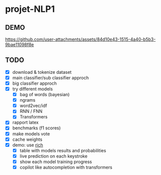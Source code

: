 # projet-NLP1

## DEMO

https://github.com/user-attachments/assets/84d10e43-1515-4a40-b5b3-9bae11098f8e

## TODO

- [x] download & tokenize dataset
- [x] main classifier/sub classifier approch
- [x] big classifier approch
- [x] try different models
  - [x] bag of words (bayesian)
  - [x] ngrams
  - [x] word2vec/idf
  - [x] RNN / FNN
  - [x] Transformers
- [x] rapport latex
- [x] benchmarks (f1 scores)
- [x] make models vote
- [x] cache weights
- [x] demo: use [rich](https://github.com/Textualize/rich)
  - [x] table with models results and probabilities
  - [x] live prediction on each keystroke
  - [x] show each model training progress
  - [x] copilot like autocompletion with transformers
